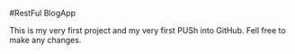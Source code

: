 #RestFul BlogApp

This is my very first project and my very first PUSh into GitHub.
Fell free to make any changes.

